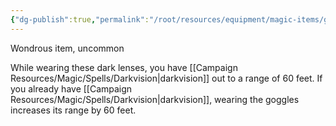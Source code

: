 ```yaml
---
{"dg-publish":true,"permalink":"/root/resources/equipment/magic-items/goggles-of-night/"}
---
```


Wondrous item, uncommon 

While wearing these dark lenses, you have [[Campaign Resources/Magic/Spells/Darkvision\|darkvision]] out to a range of 60 feet. If you already have [[Campaign Resources/Magic/Spells/Darkvision\|darkvision]], wearing the goggles increases its range by 60 feet.